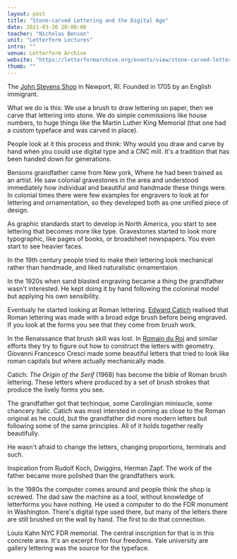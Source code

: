 ```yaml
---
layout: post
title: "Stone-carved Lettering and the Digital Age"
date: 2021-03-30 20:00:00
teacher: "Nicholas Benson"
unit: "Letterform Lectures"
intro: ""
venue: Letterform Archive
website: "https://letterformarchive.org/events/view/stone-carved-lettering-and-the-digital-age"
thumb: ""
---
```


The [John Stevens Shop](https://www.johnstevensshop.com/) in Newport, RI. Founded in 1705 by an English immigrant.

What we do is this: We use a brush to draw lettering on paper, then we carve that lettering into stone. We do simple commissions like house numbers, to huge things like the Martin Luther King Memorial (that one had a custom typeface and was carved in place).

People look at it this process and think: Why would you draw and carve by hand when you could use digital type and a CNC mill. It's a tradition that has been handed down for generations.

Bensons grandfather came from New york, Where he had been trained as an artist. He saw colonial gravestones in the area and understood immediately how individual and beautiful and handmade these things were. In colonial times there were few examples for engravers to look at for lettering and ornamentation, so they developed both as one unified piece of design.

As graphic standards start to develop in North America, you start to see lettering that becomes more like type. Gravestones started to look more typographic, like pages of books, or broadsheet newspapers. You even start to see heavier faces.

In the 19th century people tried to make their lettering look mechanical rather than handmade, and liked naturalistic ornamentaion.

In the 1920s when sand blasted engraving became a thing the grandfather wasn't interested. He kept doing it by hand following the coloninal model but applying his own sensibility.

Eventualy he started looking at Roman lettering. [Edward Catich](https://en.wikipedia.org/wiki/Edward_Catich) realised that Roman lettering was made with a broad edge brush before being engraved. If you look at the forms you see that they come from brush work.

In the Renaissance that brush skill was lost. In [Romain du Roi](http://www.riccardolocco.com/img/romain_du_R_Olocco_slide_12.2013.pdf) and similar efforts they try to figure out how to construct the letters with geometry. Giovanni Francesco Cresci made some beautiful letters that tried to look like roman capitals but where actually mechanically made.

Catich: _The Origin of the Serif_ (1968) has become the bible of Roman brush lettering. These letters where produced by a set of brush strokes that produce the lively forms you see.

The grandfather got that techinque, some Carolingian minisucle, some chancery italic. Catich was most intersted in coming as close to the Roman original as he could, but the grandfather did more modern letters but following some of the same principles. All of it holds together really beautifully.

He wasn't afraid to change the letters, changing proportions, terminals and such.

Inspiration from Rudolf Koch, Dwiggins, Herman Zapf. The work of the father became more polished than the grandfathers work.

In the 1980s the computer comes around and people think the shop is screwed. The dad saw the machine as a tool, without knowledge of letterforms you have nothing. He used a computer to do the FDR monument in Washington. There's digital type used there, but many of the letters there are still brushed on the wall by hand. The first to do that connection.

Louis Kahn NYC FDR memorial. The central inscription for that is in this concrete area. It's an excerpt from four freedoms. Yale university are gallery lettering was the source for the typeface.
